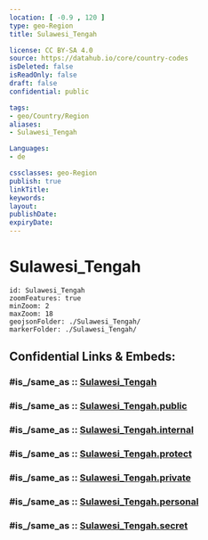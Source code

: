 ```yaml
---
location: [ -0.9 , 120 ] 
type: geo-Region
title: Sulawesi_Tengah

license: CC BY-SA 4.0
source: https://datahub.io/core/country-codes
isDeleted: false
isReadOnly: false
draft: false
confidential: public

tags:
- geo/Country/Region
aliases:
- Sulawesi_Tengah

Languages:
- de

cssclasses: geo-Region
publish: true
linkTitle: 
keywords: 
layout: 
publishDate: 
expiryDate: 
---
```


# Sulawesi_Tengah

```leaflet
id: Sulawesi_Tengah
zoomFeatures: true 
minZoom: 2 
maxZoom: 18
geojsonFolder: ./Sulawesi_Tengah/
markerFolder: ./Sulawesi_Tengah/
```


## Confidential Links & Embeds: 

### #is_/same_as :: [Sulawesi_Tengah](/_Standards/Earth/Continent/Asia/Asia~South~East/Malay_Archipelago/Indonesia/provinces~Indonesia/Sulawesi_Tengah.md) 

### #is_/same_as :: [Sulawesi_Tengah.public](/_public/Earth/Continent/Asia/Asia~South~East/Malay_Archipelago/Indonesia/provinces~Indonesia/Sulawesi_Tengah.public.md) 

### #is_/same_as :: [Sulawesi_Tengah.internal](/_internal/Earth/Continent/Asia/Asia~South~East/Malay_Archipelago/Indonesia/provinces~Indonesia/Sulawesi_Tengah.internal.md) 

### #is_/same_as :: [Sulawesi_Tengah.protect](/_protect/Earth/Continent/Asia/Asia~South~East/Malay_Archipelago/Indonesia/provinces~Indonesia/Sulawesi_Tengah.protect.md) 

### #is_/same_as :: [Sulawesi_Tengah.private](/_private/Earth/Continent/Asia/Asia~South~East/Malay_Archipelago/Indonesia/provinces~Indonesia/Sulawesi_Tengah.private.md) 

### #is_/same_as :: [Sulawesi_Tengah.personal](/_personal/Earth/Continent/Asia/Asia~South~East/Malay_Archipelago/Indonesia/provinces~Indonesia/Sulawesi_Tengah.personal.md) 

### #is_/same_as :: [Sulawesi_Tengah.secret](/_secret/Earth/Continent/Asia/Asia~South~East/Malay_Archipelago/Indonesia/provinces~Indonesia/Sulawesi_Tengah.secret.md)

